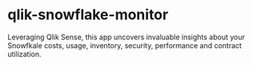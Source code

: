 # qlik-snowflake-monitor
Leveraging Qlik Sense, this app uncovers invaluable insights about your Snowfkale costs, usage, inventory, security, performance and contract utilization.
